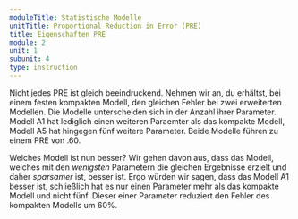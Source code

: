 ```yaml
---
moduleTitle: Statistische Modelle
unitTitle: Proportional Reduction in Error (PRE)
title: Eigenschaften PRE
module: 2
unit: 1
subunit: 4
type: instruction
---
```


Nicht jedes PRE ist gleich beeindruckend. Nehmen wir an, du erhältst, bei einem festen kompakten Modell, den gleichen Fehler bei zwei erweiterten Modellen. Die Modelle unterscheiden sich in der Anzahl ihrer Parameter. Modell A1 hat lediglich einen weiteren Paraemter als das kompakte Modell, Modell A5 hat hingegen fünf weitere Parameter. Beide Modelle führen zu einem PRE von .60. 

Welches Modell ist nun besser? Wir gehen davon aus, dass das Modell, welches mit den *wenigsten* Parametern die gleichen Ergebnisse erzielt und daher *sparsamer* ist, besser ist. Ergo würden wir sagen, dass das Modell A1 besser ist, schließlich hat es nur einen Parameter mehr als das kompakte Modell und nicht fünf. Dieser einer Parameter reduziert den Fehler des kompakten Modells um 60%.
